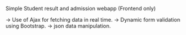 
Simple Student result and admission webapp (Frontend only)


-> Use of Ajax for fetching data in real time.
-> Dynamic form validation using Bootstrap.
-> json data manipulation.
